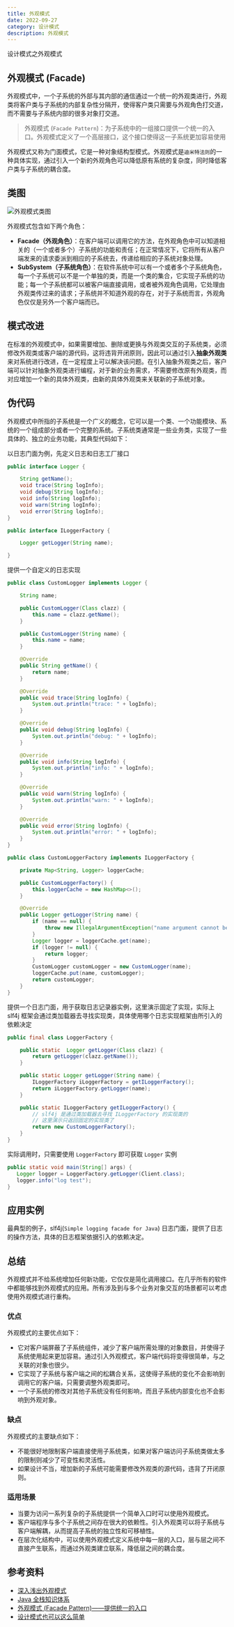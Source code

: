 ```yaml
---
title: 外观模式
date: 2022-09-27
category: 设计模式
description: 外观模式
---
```


设计模式之外观模式
<!-- more -->

## 外观模式 (Facade) 

外观模式中，一个子系统的外部与其内部的通信通过一个统一的外观类进行，外观类将客户类与子系统的内部复杂性分隔开，使得客户类只需要与外观角色打交道，而不需要与子系统内部的很多对象打交道。

> 外观模式 (`Facade Pattern`)：为子系统中的一组接口提供一个统一的入口。外观模式定义了一个高层接口，这个接口使得这一子系统更加容易使用

外观模式又称为门面模式，它是一种对象结构型模式。外观模式是`迪米特法则`的一种具体实现，通过引入一个新的外观角色可以降低原有系统的复杂度，同时降低客户类与子系统的耦合度。

## 类图

![外观模式类图](https://cdn.staticaly.com/gh/AlexChen68/images@master/blog/advance/facade_pattern.png)

外观模式包含如下两个角色：

- **Facade（外观角色）**：在客户端可以调用它的方法，在外观角色中可以知道相关的（一个或者多个）子系统的功能和责任；在正常情况下，它将所有从客户端发来的请求委派到相应的子系统去，传递给相应的子系统对象处理。
- **SubSystem（子系统角色）**：在软件系统中可以有一个或者多个子系统角色，每一个子系统可以不是一个单独的类，而是一个类的集合，它实现子系统的功能；每一个子系统都可以被客户端直接调用，或者被外观角色调用，它处理由外观类传过来的请求；子系统并不知道外观的存在，对于子系统而言，外观角色仅仅是另外一个客户端而已。

## 模式改进

在标准的外观模式中，如果需要增加、删除或更换与外观类交互的子系统类，必须修改外观类或客户端的源代码，这将违背开闭原则，因此可以通过引入**抽象外观类**来对系统进行改进，在一定程度上可以解决该问题。在引入抽象外观类之后，客户端可以针对抽象外观类进行编程，对于新的业务需求，不需要修改原有外观类，而对应增加一个新的具体外观类，由新的具体外观类来关联新的子系统对象。

## 伪代码

外观模式中所指的子系统是一个广义的概念，它可以是一个类、一个功能模块、系统的一个组成部分或者一个完整的系统。子系统类通常是一些业务类，实现了一些具体的、独立的业务功能，其典型代码如下：

以日志门面为例，先定义日志和日志工厂接口

```java
public interface Logger {

    String getName();
    void trace(String logInfo);
    void debug(String logInfo);
    void info(String logInfo);
    void warn(String logInfo);
    void error(String logInfo);
}

public interface ILoggerFactory {

    Logger getLogger(String name);

}
```

提供一个自定义的日志实现

```java
public class CustomLogger implements Logger {

    String name;

    public CustomLogger(Class clazz) {
        this.name = clazz.getName();
    }

    public CustomLogger(String name) {
        this.name = name;
    }

    @Override
    public String getName() {
        return name;
    }

    @Override
    public void trace(String logInfo) {
        System.out.println("trace: " + logInfo);
    }

    @Override
    public void debug(String logInfo) {
        System.out.println("debug: " + logInfo);
    }

    @Override
    public void info(String logInfo) {
        System.out.println("info: " + logInfo);
    }

    @Override
    public void warn(String logInfo) {
        System.out.println("warn: " + logInfo);
    }

    @Override
    public void error(String logInfo) {
        System.out.println("error: " + logInfo);
    }
}

public class CustomLoggerFactory implements ILoggerFactory {

    private Map<String, Logger> loggerCache;

    public CustomLoggerFactory() {
        this.loggerCache = new HashMap<>();
    }

    @Override
    public Logger getLogger(String name) {
        if (name == null) {
            throw new IllegalArgumentException("name argument cannot be null");
        }
        Logger logger = loggerCache.get(name);
        if (logger != null) {
            return logger;
        }
        CustomLogger customLogger = new CustomLogger(name);
        loggerCache.put(name, customLogger);
        return customLogger;
    }
}
```

提供一个日志门面，用于获取日志记录器实例，这里演示固定了实现，实际上 slf4j 框架会通过类加载器去寻找实现类，具体使用哪个日志实现框架由所引入的依赖决定

```java
public final class LoggerFactory {

    public static  Logger getLogger(Class clazz) {
        return getLogger(clazz.getName());
    }

    public static Logger getLogger(String name) {
        ILoggerFactory iLoggerFactory = getILoggerFactory();
        return iLoggerFactory.getLogger(name);
    }

    public static ILoggerFactory getILoggerFactory() {
        // slf4j 是通过类加载器去寻找 ILoggerFactory 的实现类的
        // 这里演示只返回固定的实现类了
        return new CustomLoggerFactory();
    }
}
```

实际调用时，只需要使用 `LoggerFactory` 即可获取 `Logger` 实例

```java
public static void main(String[] args) {
   Logger logger = LoggerFactory.getLogger(Client.class);
   logger.info("log test");
}
```

## 应用实例

最典型的例子，slf4j(`Simple logging facade for Java`) 日志门面，提供了日志的操作方法，具体的日志框架依据引入的依赖决定。

## 总结

外观模式并不给系统增加任何新功能，它仅仅是简化调用接口。在几乎所有的软件中都能够找到外观模式的应用。所有涉及到与多个业务对象交互的场景都可以考虑使用外观模式进行重构。

### 优点

外观模式的主要优点如下：

- 它对客户端屏蔽了子系统组件，减少了客户端所需处理的对象数目，并使得子系统使用起来更加容易。通过引入外观模式，客户端代码将变得很简单，与之关联的对象也很少。
- 它实现了子系统与客户端之间的松耦合关系，这使得子系统的变化不会影响到调用它的客户端，只需要调整外观类即可。
- 一个子系统的修改对其他子系统没有任何影响，而且子系统内部变化也不会影响到外观对象。

### 缺点

外观模式的主要缺点如下：

- 不能很好地限制客户端直接使用子系统类，如果对客户端访问子系统类做太多的限制则减少了可变性和灵活性。
- 如果设计不当，增加新的子系统可能需要修改外观类的源代码，违背了开闭原则。

### 适用场景

- 当要为访问一系列复杂的子系统提供一个简单入口时可以使用外观模式。
- 客户端程序与多个子系统之间存在很大的依赖性。引入外观类可以将子系统与客户端解耦，从而提高子系统的独立性和可移植性。
- 在层次化结构中，可以使用外观模式定义系统中每一层的入口，层与层之间不直接产生联系，而通过外观类建立联系，降低层之间的耦合度。

##  参考资料

- [深入浅出外观模式](https://blog.csdn.net/lovelion/article/details/8259789)
- [Java 全栈知识体系](https://pdai.tech/md/dev-spec/pattern/8_facade.html)
- [外观模式 (Facade Pattern)——提供统一的入口](https://bytesfly.github.io/blog/#/DesignPattern/facade-pattern)
- [设计模式也可以这么简单](https://javadoop.com/post/design-pattern#toc_13)